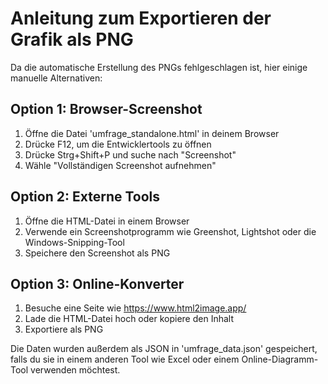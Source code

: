 
# Anleitung zum Exportieren der Grafik als PNG

Da die automatische Erstellung des PNGs fehlgeschlagen ist, hier einige manuelle Alternativen:

## Option 1: Browser-Screenshot
1. Öffne die Datei 'umfrage_standalone.html' in deinem Browser
2. Drücke F12, um die Entwicklertools zu öffnen
3. Drücke Strg+Shift+P und suche nach "Screenshot" 
4. Wähle "Vollständigen Screenshot aufnehmen"

## Option 2: Externe Tools
1. Öffne die HTML-Datei in einem Browser
2. Verwende ein Screenshotprogramm wie Greenshot, Lightshot oder die Windows-Snipping-Tool
3. Speichere den Screenshot als PNG

## Option 3: Online-Konverter
1. Besuche eine Seite wie https://www.html2image.app/
2. Lade die HTML-Datei hoch oder kopiere den Inhalt
3. Exportiere als PNG

Die Daten wurden außerdem als JSON in 'umfrage_data.json' gespeichert, 
falls du sie in einem anderen Tool wie Excel oder einem Online-Diagramm-Tool verwenden möchtest.
    